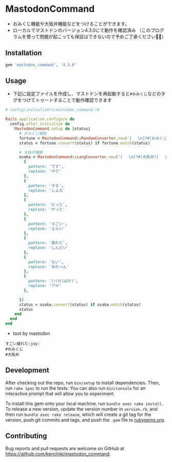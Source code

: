 # MastodonCommand
- おみくじ機能や大阪弁機能などをつけることができます。
- ローカルでマストドンのバージョン4.3.0にて動作を確認済み
（このプログラムを使って問題が起こっても保証はできないので予めご了承ください🙇‍♂️）

## Installation

```ruby
gem 'mastodon_command', '4.3.0'
```

## Usage

- 下記に設定ファイルを作成し、マストドンを再起動すると`#おみくじ`などのタグをつけてトゥートすることで動作確認できます


```ruby
# config\initializers\mastodon_command.rb

Rails.application.configure do
  config.after_initialize do
    MastodonCommand.setup do |status|
      # おみくじ機能
      fortune = MastodonCommand::RandomConverter.new('[ 　\n]?#(おみくじ|占い|運勢)[ 　\n]?', %w(大吉 中吉 小吉 吉 半吉 凶 大凶))
      status = fortune.convert(status) if fortune.match(status)

      # 大阪弁機能
      osaka = MastodonCommand::LangConverter.new('[ 　\n]?#(大阪弁)[ 　\n]?', [
        {
          pattern: 'です',
          replace: 'やで'
        },
        {
          pattern: 'する',
          replace: 'しよる'
        },
        {
          pattern: 'だった',
          replace: 'やった'
        },
        {
          pattern: 'すごい',
          replace: 'えらい'
        },
        {
          pattern: '疲れた',
          replace: 'しんどい'
        },
        {
          pattern: 'ない',
          replace: 'あれへん'
        },
        {
          pattern: '(バカ|ばか)',
          replace: 'アホ'
        },

      ])
      status = osaka.convert(status) if osaka.match(status)
      status
    end
  end
end
```

- toot by mastodon

```text
すごい疲れた:joy: 
#おみくじ
#大阪弁
```

## Development

After checking out the repo, run `bin/setup` to install dependencies. Then, run `rake spec` to run the tests. You can also run `bin/console` for an interactive prompt that will allow you to experiment.

To install this gem onto your local machine, run `bundle exec rake install`. To release a new version, update the version number in `version.rb`, and then run `bundle exec rake release`, which will create a git tag for the version, push git commits and tags, and push the `.gem` file to [rubygems.org](https://rubygems.org).

## Contributing

Bug reports and pull requests are welcome on GitHub at https://github.com/kenchiki/mastodon_command.

